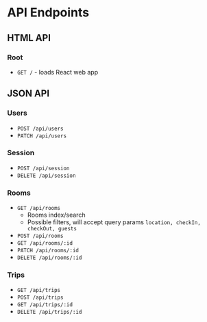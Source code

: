 # API Endpoints

## HTML API

### Root

- `GET /` - loads React web app

## JSON API

### Users

- `POST /api/users`
- `PATCH /api/users`

### Session

- `POST /api/session`
- `DELETE /api/session`

### Rooms

- `GET /api/rooms`
  - Rooms index/search
  - Possible filters, will accept query params `location, checkIn, checkOut, guests`
- `POST /api/rooms`
- `GET /api/rooms/:id`
- `PATCH /api/rooms/:id`
- `DELETE /api/rooms/:id`

### Trips

- `GET /api/trips`
- `POST /api/trips`
- `GET /api/trips/:id`
- `DELETE /api/trips/:id`
